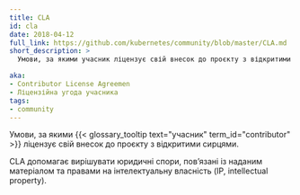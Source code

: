 ```yaml
---
title: CLA
id: cla
date: 2018-04-12
full_link: https://github.com/kubernetes/community/blob/master/CLA.md
short_description: >
  Умови, за якими учасник ліцензує свій внесок до проєкту з відкритими сирцями.

aka:
- Contributor License Agreemen
- Ліцензійна угода учасника
tags:
- community
---
```


Умови, за якими {{< glossary_tooltip text="учасник" term_id="contributor" >}} ліцензує свій внесок до проєкту з відкритими сирцями.

<!--more-->

CLA допомагає вирішувати юридичні спори, повʼязані із наданим матеріалом та правами на інтелектуальну власність (IP, intellectual property).
